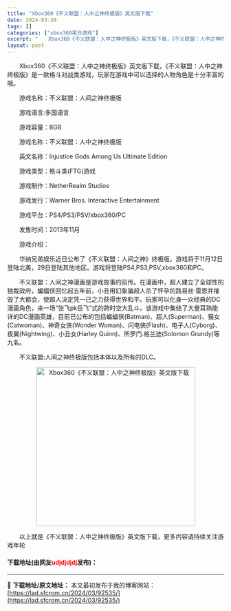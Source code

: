 ```yaml
---
title: "Xbox360《不义联盟：人中之神终极版》英文版下载"
date: 2024-03-30
tags: []
categories: ["xbox360英日游戏"]
excerpt: "　　Xbox360《不义联盟：人中之神终极版》英文版下载，《不义联盟：人中之神终极版》是一款格斗对战类游戏，玩家在游戏中可以选择的人物角色是十分丰富的哦。 　　游戏名称：不义联盟：人间之神终极版 　　游戏语言:多国语言 　　游戏容量：8GB 　　游戏名称：不义联盟：人中之神终极版 　　英文名称：In&hellip;"
layout: post
---
```


 <p>　　Xbox360《不义联盟：人中之神终极版》英文版下载，《不义联盟：人中之神终极版》是一款格斗对战类游戏，玩家在游戏中可以选择的人物角色是十分丰富的哦。</p> <p>　　游戏名称：不义联盟：人间之神终极版</p> <p>　　游戏语言:多国语言</p> <p>　　游戏容量：8GB</p> <p>　　游戏名称：不义联盟：人中之神终极版</p> <p>　　英文名称：Injustice Gods Among Us Ultimate Edition</p> <p>　　游戏类型：格斗类(FTG)游戏</p> <p>　　游戏制作：NetherRealm Studios</p> <p>　　游戏发行：Warner Bros. Interactive Entertainment</p> <p>　　游戏平台：PS4/PS3/PSV/xbox360/PC</p> <p>　　发售时间：2013年11月</p> <p>　　游戏介绍：</p> <p>　　华纳兄弟娱乐近日公布了《不义联盟：人间之神》终极版。游戏将于11月12日登陆北美，29日登陆其他地区。游戏将登陆PS4,PS3,PSV,xbox360和PC。</p> <p>　　不义联盟：人间之神漫画是游戏故事的前传。在漫画中，超人建立了全球性的独裁政府，蝙蝠侠回忆起五年前，小丑用幻象骗超人杀了怀孕的路易丝&middot;雷恩并摧毁了大都会，使超人决定凭一己之力获得世界和平。玩家可以化身一众经典的DC漫画角色，来一场&ldquo;张飞pk岳飞&rdquo;式的跨时空大乱斗。该游戏中集结了大量耳熟能详的DC漫画英雄，目前已公布的包括蝙蝠侠(Batman)、超人(Superman)、猫女(Catwoman)、神奇女侠(Wonder Woman)、闪电侠(Flash)、电子人(Cyborg)、夜翼(Nightwing)、小丑女(Harley Quinn)、所罗门.格兰迪(Solomon Grundy)等九名。</p> <p>　　不义联盟:人间之神终极版包括本体以及所有的DLC。</p> <p align="center"><img align="" border="0" src="https://lad.sfcrom.cn/wp-content/uploads/2024/03/20240330_6607d53bbb339.jpg" width="369" alt="Xbox360《不义联盟：人中之神终极版》英文版下载" /></p> <p>　　以上就是《不义联盟：人中之神终极版》英文版下载，更多内容请持续关注游戏年轮</p> <p><h4>下载地址(由网友<font color="red">udjdjdjdj</font>发布)：</h4></p> 

---
📖 **下载地址/原文地址：** 本文最初发布于我的博客网站：[https://lad.sfcrom.cn/2024/03/92535/](https://lad.sfcrom.cn/2024/03/92535/)
